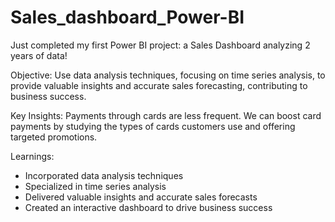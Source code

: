 # Sales_dashboard_Power-BI
Just completed my first Power BI project: a Sales Dashboard analyzing 2 years of data! 

Objective: Use data analysis techniques, focusing on time series analysis, to provide valuable insights and accurate sales forecasting, contributing to business success.

Key Insights: Payments through cards are less frequent. We can boost card payments by studying the types of cards customers use and offering targeted promotions.

Learnings:
- Incorporated data analysis techniques
- Specialized in time series analysis
- Delivered valuable insights and accurate sales forecasts
- Created an interactive dashboard to drive business success
